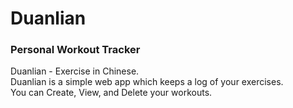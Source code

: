 # Duanlian
### Personal Workout Tracker

Duanlian - Exercise in Chinese.
<br>
Duanlian is a simple web app which keeps a log of your exercises. <br>
You can Create, View, and Delete your workouts. 
